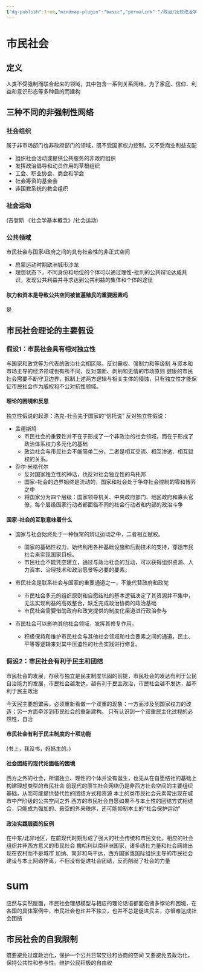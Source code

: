 ```yaml
---
{"dg-publish":true,"mindmap-plugin":"basic","permalink":"/政治/比较政治学/6.0政府与社会/","dgPassFrontmatter":true,"updated":"2024-01-03T17:55:46.656+08:00"}
---
```


# 市民社会
## 定义
人类不受强制而联合起来的领域，其中包含一系列关系网络，为了家庭、信仰、利益和意识形态等多种目的而建构
## 三种不同的非强制性网络
### 社会组织
属于非市场部门也非政府部门的领域，既不受国家权力控制，又不受商业利益支配
- 组织社会活动或提供公共服务的非政府组织
- 发挥政治倡导和动员作用的草根组织
- 工会、职业协会、商会和学会
- 社会筹资的基金会
- 非国教系统的教会组织
### 社会运动
(吉登斯 《社会学基本概念》/社会运动)
### 公共领域
市民社会与国家/政府之间的具有社会性的非正式空间
- 启蒙运动时期欧洲城市沙龙
- 理想状态下，不同身份和地位的个体可以通过理性-批判的公共辩论达成共识，发现公共利益并寻求达到公共利益的集体和个体的途径
#### 权力和资本是导致公共空间被普遍殖民的重要因素吗
是
## 市民社会理论的主要假设
### 假设1：市民社会具有相对独立性
与国家和政党等为代表的政治社会相区隔，反对霸权、强制力和等级制
与资本和市场主导的经济领域也有所不同，反对垄断、剥削和无情的市场原则
健康的市民社会需要不断守卫边界，抵制上述两方逻辑与相关主体的侵蚀，只有独立性才能保证市民社会作为威权和不公对抗性领域。
#### 理论的困境和反思
独立性假说的起源：洛克-社会先于国家的“信托说”
反对独立性假说：
- 孟德斯鸠
	- 市民社会的重要性并不在于形成了一个非政治的社会领域，而在于形成了政治体系权力多元化的基础
	- 政治社会与市民社会不能简单二分，二者是相互交流、相互渗透、相互赋权的关系。
- 乔尔·米格代尔
	- 反对国家独立性的神话，也反对社会独立性的乌托邦
	- 国家-社会的边界始终是流动的，国家和社会处于争夺社会控制的零和博弈之中
	- 将国家分为四个层级：国家领导机关、中央政府部门、地区政府和寡头官僚，每个层级国家行动者都面临不同的社会行动者和内部的政治斗争
#### 国家-社会的互联意味着什么
- 国家与社会始终处于一种恒常的辨证运动之中，二者相互赋权。
	- 国家的基础性权力，始终利用各种基础设施和后勤技术的支持，穿透市民社会来实现国家目标。
	- 市民社会不能凭空建立，通过与政治社会的互动，可以获得组织资源、人力资本、治理技术和政治愿景等必要的要素。

- 市民社会是联系社会与国家的重要通道之一，不能代替政府和政党
	- 市民社会多元的组织原则和自愿结社的基本逻辑决定了其资源并不集中，无法实现利益的高效整合，缺乏完成政治协商的政治基础
	- 市民社会需要借助政府和政党提供的制度化渠道进行政治参与
- 市民社会可以影响其他社会领域，发挥其修复作用，
	- 积极保持和维护市民社会与其他社会领域和社会要素之间的通道，民主、平等等逻辑来对其中压迫性的社会实践进行修复。
### 假设2：市民社会有利于民主和团结
市民社会的发展，存续与独立是民主制度巩固的前提，市民社会的发达有利于公民自治能力的发展，市民社会越发达，越有利于民主政治，市民社会越不发达，越不利于民主政治

今天民主要想繁荣，必须重新看做一个双重的现象：一方面涉及到国家权力的改造；另一方面牵涉到市民社会的重新建构。
只有认识到一个双重民主化过程的必然性，自治

#### 市民社会有利于民主制度的十项功能
(书上，我没书，妈妈生的。)
#### 社会团结的现代论面临的困境
西方之外的社会，所谓独立、理性的个体并没有诞生，也无从在自愿结社的基础上构建理想类型的市民社会
前现代的原生社会网络仍是非西方社会空间的主要组织基础，从而可能提供替代性的团结方式和资源
本土的类市民社会元素常出现在城市中产阶级的公共空间之外
西方的市民社会自愿如果不与本土性的团结方式相结合，只能成为强加的、悬空的外来秩序，还可能抑制本土的“社会保护运动”
#### 政治实践层面的反例
在中东/北非地区，在前现代时期形成了强大的社会传统和市民文化，相应的社会组织并非西方意义的市民社会
撒哈利以南非洲国家，诸多结社力量和社会网络出现在农村而不是城市
加纳、南非和乌干达，西方国家或国际组织主导的市民社会建设与本土网络悖离，不但没有促进社会团结，反而削弱了社会的力量

# sum
应然与实然层面，市民社会理想模型与相应的理论话语都面临诸多悖论和困境，在各国的具体案例中，市民社会也许并不独立，也并不总是促进民主，亦很难达成社会团结
## 市民社会的自我限制
既要避免过度政治化，保护一个公共日常交往和协商的空间
又要避免去政治化，保持公共性和参与性。维护公民积极的自由权